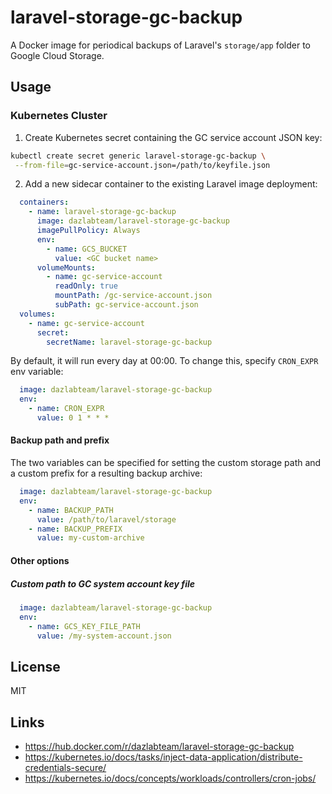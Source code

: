 # laravel-storage-gc-backup

A Docker image for periodical backups of Laravel's `storage/app` folder to Google Cloud Storage.

## Usage

### Kubernetes Cluster

1. Create Kubernetes secret containing the GC service account JSON key:

```bash
kubectl create secret generic laravel-storage-gc-backup \
 --from-file=gc-service-account.json=/path/to/keyfile.json
```

2. Add a new sidecar container to the existing Laravel image deployment:

```yaml
  containers:
    - name: laravel-storage-gc-backup
      image: dazlabteam/laravel-storage-gc-backup
      imagePullPolicy: Always
      env:
        - name: GCS_BUCKET
          value: <GC bucket name>
      volumeMounts:
        - name: gc-service-account
          readOnly: true
          mountPath: /gc-service-account.json
          subPath: gc-service-account.json
  volumes:
    - name: gc-service-account
      secret:
        secretName: laravel-storage-gc-backup
```

By default, it will run every day at 00:00. To change this, specify `CRON_EXPR` env variable:

```yaml
  image: dazlabteam/laravel-storage-gc-backup
  env:
    - name: CRON_EXPR
      value: 0 1 * * *
```

#### Backup path and prefix

The two variables can be specified for setting the custom storage path and a custom prefix for a resulting backup
archive:

```yaml
  image: dazlabteam/laravel-storage-gc-backup
  env:
    - name: BACKUP_PATH
      value: /path/to/laravel/storage
    - name: BACKUP_PREFIX
      value: my-custom-archive
```

#### Other options

##### Custom path to GC system account key file

```yaml
  image: dazlabteam/laravel-storage-gc-backup
  env:
    - name: GCS_KEY_FILE_PATH
      value: /my-system-account.json
```

## License

MIT

## Links

- https://hub.docker.com/r/dazlabteam/laravel-storage-gc-backup
- https://kubernetes.io/docs/tasks/inject-data-application/distribute-credentials-secure/
- https://kubernetes.io/docs/concepts/workloads/controllers/cron-jobs/
 